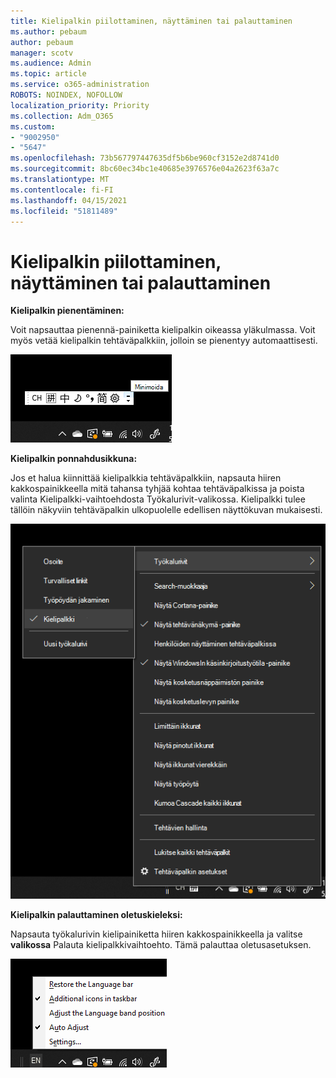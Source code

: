 ```yaml
---
title: Kielipalkin piilottaminen, näyttäminen tai palauttaminen
ms.author: pebaum
author: pebaum
manager: scotv
ms.audience: Admin
ms.topic: article
ms.service: o365-administration
ROBOTS: NOINDEX, NOFOLLOW
localization_priority: Priority
ms.collection: Adm_O365
ms.custom:
- "9002950"
- "5647"
ms.openlocfilehash: 73b567797447635df5b6be960cf3152e2d8741d0
ms.sourcegitcommit: 8bc60ec34bc1e40685e3976576e04a2623f63a7c
ms.translationtype: MT
ms.contentlocale: fi-FI
ms.lasthandoff: 04/15/2021
ms.locfileid: "51811489"
---
```

# <a name="hide-display-or-reset-the-language-bar"></a>Kielipalkin piilottaminen, näyttäminen tai palauttaminen

**Kielipalkin pienentäminen:**

Voit napsauttaa pienennä-painiketta kielipalkin oikeassa yläkulmassa. Voit myös vetää kielipalkin tehtäväpalkkiin, jolloin se pienentyy automaattisesti.

![Kielipalkin pienentäminen](media/minimize-language-bar.png)

**Kielipalkin ponnahdusikkuna:**

Jos et halua kiinnittää kielipalkkia tehtäväpalkkiin, napsauta hiiren kakkospainikkeella mitä tahansa tyhjää  kohtaa tehtäväpalkissa ja poista valinta Kielipalkki-vaihtoehdosta Työkalurivit-valikossa. Kielipalkki tulee tällöin näkyviin tehtäväpalkin ulkopuolelle edellisen näyttökuvan mukaisesti.

![Ponnahduskielipalkki](media/pop-out-language-bar.png)

**Kielipalkin palauttaminen oletuskieleksi:**

Napsauta työkalurivin kielipainiketta hiiren kakkospainikkeella ja valitse **valikossa** Palauta kielipalkkivaihtoehto. Tämä palauttaa oletusasetuksen.

![Kielipalkin palauttaminen](media/restore-language-bar.png)
